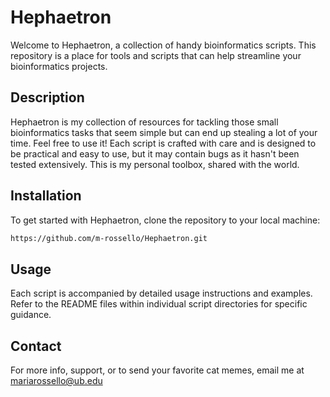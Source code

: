 # Hephaetron

Welcome to Hephaetron, a collection of handy bioinformatics scripts. This repository is a place for tools and scripts that can help streamline your bioinformatics projects.

## Description

Hephaetron is my collection of resources for tackling those small bioinformatics tasks that seem simple but can end up stealing a lot of your time. Feel free to use it! Each script is crafted with care and is designed to be practical and easy to use, but it may contain bugs as it hasn't been tested extensively. This is my personal toolbox, shared with the world.

## Installation

To get started with Hephaetron, clone the repository to your local machine:

```bash
https://github.com/m-rossello/Hephaetron.git
```

## Usage

Each script is accompanied by detailed usage instructions and examples. Refer to the README files within individual script directories for specific guidance.

## Contact

For more info, support, or to send your favorite cat memes, email me at [mariarossello@ub.edu](mailto:mariarossello@ub.edu)
